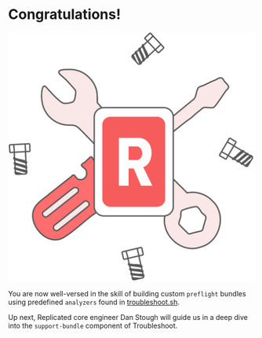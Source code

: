 # Congratulations!

![image](../../assets/Tools.png)

You are now well-versed in the skill of building custom `preflight` bundles using predefined `analyzers` found in [troubleshoot.sh](https://troubleshoot.sh/docs/analyze/container-runtime/). 

Up next, Replicated core engineer Dan Stough will guide us in a deep dive into the `support-bundle` component of Troubleshoot.